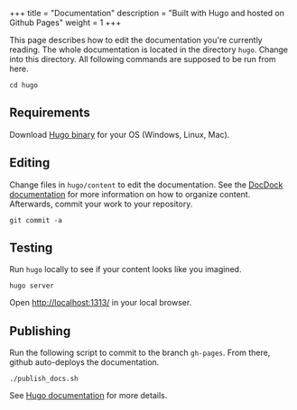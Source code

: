 +++
title = "Documentation"
description = "Built with Hugo and hosted on Github Pages"
weight = 1
+++

This page describes how to edit the documentation you're currently reading.
The whole documentation is located in the directory `hugo`. Change into this directory.
All following commands are supposed to be run from here.

```
cd hugo
```

## Requirements

Download [Hugo binary](https://gohugo.io/overview/installing/) for your OS (Windows, Linux, Mac).

## Editing

Change files in `hugo/content` to edit the documentation.
See the [DocDock documentation](https://docdock.netlify.com/original/content-organisation/) for more information on how to organize content.
Afterwards, commit your work to your repository.

```
git commit -a
```

## Testing

Run `hugo` locally to see if your content looks like you imagined.

```
hugo server
```
Open [http://localhost:1313/](http://localhost:1313/) in your local browser.

## Publishing

Run the following script to commit to the branch `gh-pages`.
From there, github auto-deploys the documentation.

```
./publish_docs.sh
```
See [Hugo documentation](https://gohugo.io/hosting-and-deployment/hosting-on-github/#deployment-of-project-pages-from-your-gh-pages-branch) for more details.
